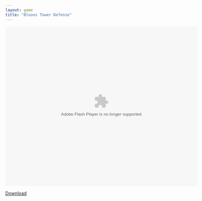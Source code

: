 ```yaml
---
layout: game
title: "Bloons Tower Defense"
---
```


<object width="100" height="100">
    <embed src="bloonstd2.swf" flashvars="" base="" quality="high" allowscriptaccess="always" allowfullscreen="true" bgcolor="" wmode="window" width="600" height="500" type="application/x-shockwave-flash" pluginspage="http://www.macromedia.com/go/getflashplayer">
</object>

<br>

<a href="bloonstdtd2.swf" download class="btn btn-secondary">Download</a>
